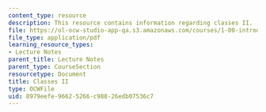 ```yaml
---
content_type: resource
description: This resource contains information regarding classes II.
file: https://ol-ocw-studio-app-qa.s3.amazonaws.com/courses/1-00-introduction-to-computers-and-engineering-problem-solving-spring-2012/8979eefe96625266c98826edb07536c7_MIT1_00S12_Lec_8.pdf
file_type: application/pdf
learning_resource_types:
- Lecture Notes
parent_title: Lecture Notes
parent_type: CourseSection
resourcetype: Document
title: Classes II
type: OCWFile
uid: 8979eefe-9662-5266-c988-26edb07536c7
---
```

